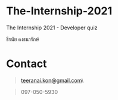 # The-Internship-2021
The Internship 2021 - Developer quiz

ธีรนัย คงธนารักษ์

# Contact
> teeranai.kon@gmail.com\

> 097-050-5930